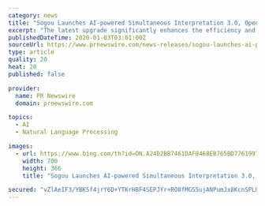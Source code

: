 ```yaml
---
category: news
title: "Sogou Launches AI-powered Simultaneous Interpretation 3.0, Opening a New Era of Multimodal Cognition Capacity"
excerpt: "The latest upgrade significantly enhances the efficiency and accuracy of machine translation by integrating computer vision capacity and AI self-learning capacity that instantly captures and understands multimodal information presented by the speaker. Sogou Simultaneous Interpretation 3.0 is the first of its kind that can \"see\" and \"think\" in ..."
publishedDateTime: 2020-01-03T03:01:00Z
sourceUrl: https://www.prnewswire.com/news-releases/sogou-launches-ai-powered-simultaneous-interpretation-3-0--opening-a-new-era-of-multimodal-cognition-capacity-300980767.html
type: article
quality: 20
heat: 20
published: false

provider:
  name: PR Newswire
  domain: prnewswire.com

topics:
  - AI
  - Natural Language Processing

images:
  - url: https://www.bing.com/th?id=ON.A24D2BB7461DAF8468EB765BD7761997
    width: 700
    height: 366
    title: "Sogou Launches AI-powered Simultaneous Interpretation 3.0, Opening a New Era of Multimodal Cognition Capacity"

secured: "vZlAeIF3/YBKSf4jrY6D+YTKrHBF4SEPJYr+RO8fMGS5ujANPumJx8KcnSPLUDvuNl2RH3UHRM0dnEqjX9oT7YfXoIzRsSfu2yXSNxpLsy3XpCI14ijgFsV4xf5ek/DERiQOhL9DZNVVNwT7jkTHod9p4m9MqqDyeoM4H7tRuqx38K29RQjPdyMcI5ckjGz9t2gnXIEAQwR+4COeSARvXBsde95ZGCoQMmb2GrPWWh+iOPgSWzLwoHSR2Udmg3Y94GixoXHdw1iOoAW7Putp9A==;zhpsz5d3QNRqykbztyoORg=="
---
```


